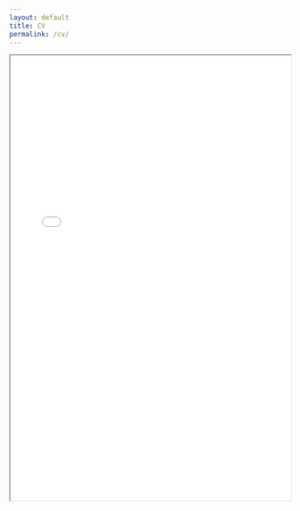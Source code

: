 ```yaml
---
layout: default
title: CV
permalink: /cv/
---
```


<iframe src="/assets/files/CV_Almir_Goncalves_de_Lima_Junior-en.pdf" width="100%" height="800px"></iframe>
